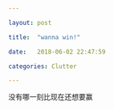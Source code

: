 ```yaml
---

layout: post

title:  "wanna win!"

date:   2018-06-02 22:47:59

categories: Clutter

---
```

没有哪一刻比现在还想要赢
